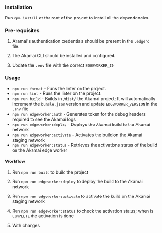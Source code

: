 ### Installation

Run `npm install` at the root of the project to install all the dependencies.

### Pre-requisites

1) Akamai's authentication credentials should be present in the `.edgerc` file.

2) The Akamai CLI should be installed and configured. 

3) Update the `.env` file with the correct `EDGEWORKER_ID`


### Usage

- `npm run format` - Runs the linter on the project.
- `npm run lint` - Runs the linter on the project.
- `npm run build` - Builds in `/dist/` the Akamai project; It will automatically increment the `bundle.json` version and update `EDGEWORKER_VERSION` in the `.env` file
- `npm run edgeworker:auth` - Generates token for the debug headers required to see the Akamai logs
- `npm run edgeworker:deploy` - Deploys the Akamai build to the Akamai network
- `npm run edgeworker:activate` - Activates the build on the Akamai staging network
- `npm run edgeworker:status` - Retrieves the activations status of the build on the Akamai edge worker

#### Workflow

1) Run `npm run build` to build the project
2) Run `npm run edgeworker:deploy` to deploy the build to the Akamai network
3) Run `npm run edgeworker:activate` to activate the build on the Akamai staging network
4) Run `npm run edgeworker:status` to check the activation status; when is `COMPLETE` the activation is done

5) With changes
